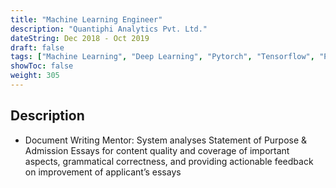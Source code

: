 ```yaml
---
title: "Machine Learning Engineer"
description: "Quantiphi Analytics Pvt. Ltd."
dateString: Dec 2018 - Oct 2019
draft: false
tags: ["Machine Learning", "Deep Learning", "Pytorch", "Tensorflow", "Python", "NLP"]
showToc: false
weight: 305
--- 
```

## Description

<!-- **Guide:** **Dr. Sripad Krishna Devalla** (co-founder and CTO at OriginHealth) -->

- Document Writing Mentor: System analyses Statement of Purpose & Admission Essays for content quality and coverage of important aspects, grammatical correctness, and providing actionable feedback on improvement of applicant’s essays